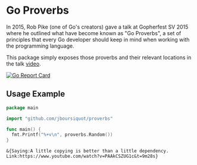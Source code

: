 # Go Proverbs

In 2015, Rob Pike (one of Go's creators) gave a talk at Gopherfest SV 2015 where he outlined what have become known as "Go Proverbs", a set of principles that every Go developer should keep in mind when working with the programming language.

This package simply exposes those proverbs and their relevant locations in the talk [video](https://www.youtube.com/watch?v=PAAkCSZUG1c).

[![Go Report Card](https://goreportcard.com/badge/github.com/jboursiquot/proverbs)](https://goreportcard.com/report/github.com/jboursiquot/proverbs)

## Usage Example

```go
package main

import "github.com/jboursiquot/proverbs"

func main() {
  fmt.Printf("%+v\n", proverbs.Random())
}
```

```
&{Saying:A little copying is better than a little dependency. Link:https://www.youtube.com/watch?v=PAAkCSZUG1c&t=9m28s}
```
